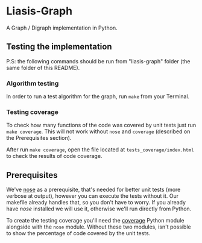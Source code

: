 Liasis-Graph
===========

A Graph / Digraph implementation in Python.

## Testing the implementation
P.S: the following commands should be run from "liasis-graph" folder (the same folder of this README).

### Algorithm testing
In order to run a test algorithm for the graph, run `make` from your Terminal.

### Testing coverage
To check how many functions of the code was covered by unit tests just run `make coverage`. This will not work without `nose` and `coverage` (described on the Prerequisites section).

After run `make coverage`, open the file located at `tests_coverage/index.html` to check the results of code coverage.

## Prerequisites
We've [nose](https://nose.readthedocs.org/en/latest/) as a prerequisite, that's needed for better unit tests (more verbose at output), however you can execute the tests without it. Our makefile already handles that, so you don't have to worry. If you already have *nose* installed we will use it, otherwise we'll run directly from Python.

To create the testing coverage you'll need the [coverage](http://nose.readthedocs.org/en/latest/plugins/cover.html) Python module alongside with the `nose` module. Without these two modules, isn't possible to show the percentage of code covered by the unit tests. 